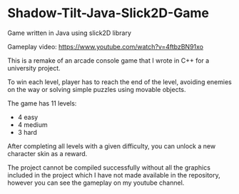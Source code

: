 # Shadow-Tilt-Java-Slick2D-Game
Game written in Java using slick2D library

Gameplay video:
https://www.youtube.com/watch?v=4ftbzBN91xo


This is a remake of an arcade console game that I wrote in C++ for a university project.

To win each level, player has to reach the end of the level, avoiding enemies on the way or solving simple puzzles using movable objects.

The game has 11 levels:
- 4 easy
- 4 medium
- 3 hard

After completing all levels with a given difficulty, you can unlock a new character skin as a reward. 

The project cannot be compiled successfully without all the graphics included in the project which I have not made available in the repository, however you can see the gameplay on my youtube channel. 
